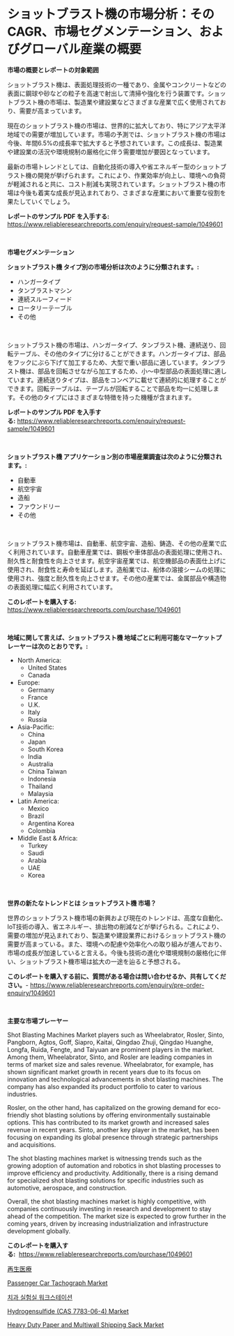 <p><h1>ショットブラスト機の市場分析：そのCAGR、市場セグメンテーション、およびグローバル産業の概要</h1></p><p><strong>市場の概要とレポートの対象範囲</strong></p>
<p><p>ショットブラスト機は、表面処理技術の一種であり、金属やコンクリートなどの表面に鋼球や砂などの粒子を高速で射出して清掃や強化を行う装置です。ショットブラスト機の市場は、製造業や建設業などさまざまな産業で広く使用されており、需要が高まっています。</p><p>現在のショットブラスト機の市場は、世界的に拡大しており、特にアジア太平洋地域での需要が増加しています。市場の予測では、ショットブラスト機の市場は今後、年間6.5%の成長率で拡大すると予想されています。この成長は、製造業や建設業の活況や環境規制の厳格化に伴う需要増加が要因となっています。</p><p>最新の市場トレンドとしては、自動化技術の導入や省エネルギー型のショットブラスト機の開発が挙げられます。これにより、作業効率が向上し、環境への負荷が軽減されると共に、コスト削減も実現されています。ショットブラスト機の市場は今後も着実な成長が見込まれており、さまざまな産業において重要な役割を果たしていくでしょう。</p></p>
<p><strong>レポートのサンプル PDF を入手する:</strong> <a href="https://www.reliableresearchreports.com/enquiry/request-sample/1049601">https://www.reliableresearchreports.com/enquiry/request-sample/1049601</a></p>
<p>&nbsp;</p>
<p><strong>市場セグメンテーション</strong></p>
<p><strong>ショットブラスト機 タイプ別の市場分析は次のように分類されます。:</strong></p>
<p><ul><li>ハンガータイプ</li><li>タンブラストマシン</li><li>連続スルーフィード</li><li>ロータリーテーブル</li><li>その他</li></ul></p>
<p>&nbsp;</p>
<p><p>ショットブラスト機の市場は、ハンガータイプ、タンブラスト機、連続送り、回転テーブル、その他のタイプに分けることができます。ハンガータイプは、部品をフックにぶら下げて加工するため、大型で重い部品に適しています。タンブラスト機は、部品を回転させながら加工するため、小～中型部品の表面処理に適しています。連続送りタイプは、部品をコンベアに載せて連続的に処理することができます。回転テーブルは、テーブルが回転することで部品を均一に処理します。その他のタイプにはさまざまな特徴を持った機種が含まれます。</p></p>
<p><strong>レポートのサンプル PDF を入手する:</strong>&nbsp;<a href="https://www.reliableresearchreports.com/enquiry/request-sample/1049601">https://www.reliableresearchreports.com/enquiry/request-sample/1049601</a></p>
<p>&nbsp;</p>
<p><strong> ショットブラスト機 アプリケーション別の市場産業調査は次のように分類されます。:</strong></p>
<p><ul><li>自動車</li><li>航空宇宙</li><li>造船</li><li>ファウンドリー</li><li>その他</li></ul></p>
<p>&nbsp;</p>
<p><p>ショットブラスト機市場は、自動車、航空宇宙、造船、鋳造、その他の産業で広く利用されています。自動車産業では、鋼板や車体部品の表面処理に使用され、耐久性と耐食性を向上させます。航空宇宙産業では、航空機部品の表面仕上げに使用され、耐食性と寿命を延ばします。造船業では、船体の溶接シームの処理に使用され、強度と耐久性を向上させます。その他の産業では、金属部品や構造物の表面処理に幅広く利用されています。</p></p>
<p><strong>このレポートを購入する:</strong>&nbsp; <a href="https://www.reliableresearchreports.com/purchase/1049601">https://www.reliableresearchreports.com/purchase/1049601</a></p>
<p>&nbsp;</p>
<p><strong>地域に関して言えば、ショットブラスト機 地域ごとに利用可能なマーケットプレーヤーは次のとおりです。:</strong></p>
<p><ul>
    <li>
        North America:
        <ul>
            <li>United States</li>
            <li>Canada</li>
        </ul>
    </li>
    <li>
        Europe:
        <ul>
            <li>Germany</li>
            <li>France</li>
            <li>U.K.</li>
            <li>Italy</li>
            <li>Russia</li>
        </ul>
    </li>
    <li>
        Asia-Pacific:
        <ul>
            <li>China</li>
            <li>Japan</li>
            <li>South Korea</li>
            <li>India</li>
            <li>Australia</li>
            <li>China Taiwan</li>
            <li>Indonesia</li>
            <li>Thailand</li>
            <li>Malaysia</li>
        </ul>
    </li>
    <li>
        Latin America:
        <ul>
            <li>Mexico</li>
            <li>Brazil</li>
            <li>Argentina Korea</li>
            <li>Colombia</li>
        </ul>
    </li>
    <li>
        Middle East & Africa:
        <ul>
            <li>Turkey</li>
            <li>Saudi</li>
            <li>Arabia</li>
            <li>UAE</li>
            <li>Korea</li>
        </ul>
    </li>
    </ul></p>
<p>&nbsp;</p>
<p><strong>世界の新たなトレンドとは ショットブラスト機 市場？</strong></p>
<p><p>世界のショットブラスト機市場の新興および現在のトレンドは、高度な自動化、IoT技術の導入、省エネルギー、排出物の削減などが挙げられる。これにより、需要の増加が見込まれており、製造業や建設業界におけるショットブラスト機の需要が高まっている。また、環境への配慮や効率化への取り組みが進んでおり、市場の成長が加速していると言える。今後も技術の進化や環境規制の厳格化に伴い、ショットブラスト機市場は拡大の一途を辿ると予想される。</p></p>
<p><strong>このレポートを購入する前に、質問がある場合は問い合わせるか、共有してください。</strong>- <a href="https://www.reliableresearchreports.com/enquiry/pre-order-enquiry/1049601">https://www.reliableresearchreports.com/enquiry/pre-order-enquiry/1049601</a></p>
<p>&nbsp;</p>
<p><strong>主要な市場プレーヤー</strong></p>
<p><p>Shot Blasting Machines Market players such as Wheelabrator, Rosler, Sinto, Pangborn, Agtos, Goff, Siapro, Kaitai, Qingdao Zhuji, Qingdao Huanghe, Longfa, Ruida, Fengte, and Taiyuan are prominent players in the market. Among them, Wheelabrator, Sinto, and Rosler are leading companies in terms of market size and sales revenue. Wheelabrator, for example, has shown significant market growth in recent years due to its focus on innovation and technological advancements in shot blasting machines. The company has also expanded its product portfolio to cater to various industries.</p><p>Rosler, on the other hand, has capitalized on the growing demand for eco-friendly shot blasting solutions by offering environmentally sustainable options. This has contributed to its market growth and increased sales revenue in recent years. Sinto, another key player in the market, has been focusing on expanding its global presence through strategic partnerships and acquisitions.</p><p>The shot blasting machines market is witnessing trends such as the growing adoption of automation and robotics in shot blasting processes to improve efficiency and productivity. Additionally, there is a rising demand for specialized shot blasting solutions for specific industries such as automotive, aerospace, and construction.</p><p>Overall, the shot blasting machines market is highly competitive, with companies continuously investing in research and development to stay ahead of the competition. The market size is expected to grow further in the coming years, driven by increasing industrialization and infrastructure development globally.</p></p>
<p><strong>このレポートを購入する:</strong>&nbsp;&nbsp;<a href="https://www.reliableresearchreports.com/purchase/1049601">https://www.reliableresearchreports.com/purchase/1049601</a></p>
<p><p><a href="https://github.com/oqoeusbvpadwjs08/Market-Research-Report-List-1/blob/main/4459960188624.md">再生医療</a></p><p><a href="https://github.com/RichRobinson5/Market-Research-Report-List-4/blob/main/passenger-car-tachograph-market.md">Passenger Car Tachograph Market</a></p><p><a href="https://github.com/sougarounis/Market-Research-Report-List-2/blob/main/3015536188492.md">치과 실험실 워크스테이션</a></p><p><a href="https://view.publitas.com/reportprime-1/hydrogensulfide-cas-7783-06-4-market-insights-market-players-and-forecast-till-2030/">Hydrogensulfide (CAS 7783-06-4) Market</a></p><p><a href="https://cautious-neon-760.notion.site/Heavy-Duty-Paper-and-Multiwall-Shipping-Sack-Market-Provides-Detailed-Segmentation-of-this-Market-ba-0023ffde21d3478aa2de82922cbfa65a">Heavy Duty Paper and Multiwall Shipping Sack Market</a></p></p>